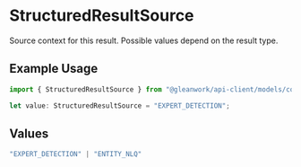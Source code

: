 # StructuredResultSource

Source context for this result. Possible values depend on the result type.

## Example Usage

```typescript
import { StructuredResultSource } from "@gleanwork/api-client/models/components";

let value: StructuredResultSource = "EXPERT_DETECTION";
```

## Values

```typescript
"EXPERT_DETECTION" | "ENTITY_NLQ"
```